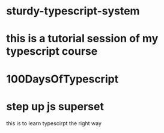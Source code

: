 # sturdy-typescript-system
# this is a tutorial session of my typescript course 
# 100DaysOfTypescript
# step up js superset
this is to learn typescirpt the right way
